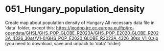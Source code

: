 # 051_Hungary_population_density
Create map about population density of Hungary
All necessary data file in 'data' folder, except this:
https://jeodpp.jrc.ec.europa.eu/ftp/jrc-opendata/GHSL/GHS_POP_GLOBE_R2023A/GHS_POP_E2020_GLOBE_R2023A_4326_30ss/V1-0/GHS_POP_E2020_GLOBE_R2023A_4326_30ss_V1_0.zip
(you need to download, save and unpack to 'data' folder)

